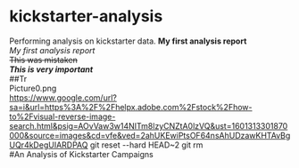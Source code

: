 # kickstarter-analysis
Performing analysis on kickstarter data.
**My first analysis report**\
*My first analysis report*\
~~This was mistaken~~\
***This is very important***\
##Tr\
Picture0.png\
https://www.google.com/url?sa=i&url=https%3A%2F%2Fhelpx.adobe.com%2Fstock%2Fhow-to%2Fvisual-reverse-image-search.html&psig=AOvVaw3w14NITm8lzyCNZtA0lzVQ&ust=1601313301870000&source=images&cd=vfe&ved=2ahUKEwiPtsOF64nsAhUDzawKHTAvBgUQr4kDegUIARDPAQ
git reset --hard HEAD~2
git rm\
#An Analysis of Kickstarter Campaigns
